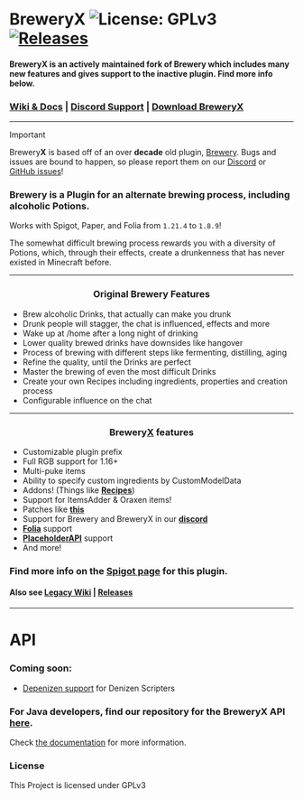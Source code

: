 # BreweryX ![License: GPLv3](https://img.shields.io/badge/license-GPLv3-blue) [![Releases](https://img.shields.io/github/v/release/BreweryTeam/BreweryX)](https://github.com/BreweryTeam/BreweryX/releases/latest)

#### BreweryX is an actively maintained fork of Brewery which includes many new features and gives support to the inactive plugin. Find more info below.

### [Wiki & Docs](https://brewery.lumamc.net) **|** [Discord Support](https://discord.gg/aV5Am7uxWr) **|** [Download Brewery**X**](https://www.spigotmc.org/resources/breweryx.114777/)

---

> [!IMPORTANT]
> Brewery**X** is based off of an over **decade** old plugin, [Brewery](https://github.com/DieReicheErethons/Brewery). 
> Bugs and issues are bound to happen, so please report them on our [Discord](https://discord.gg/aV5Am7uxWr) or [GitHub issues](https://github.com/BreweryTeam/BreweryX/issues)!


### Brewery is a Plugin for an alternate brewing process, including alcoholic Potions.

Works with Spigot, Paper, and Folia from `1.21.4` to `1.8.9`!

The somewhat difficult brewing process rewards you with a diversity of Potions, which, through their effects, create a drunkenness that has never existed in Minecraft before.

---
<h3 style="text-align: center;">Original Brewery Features</h3>

- Brew alcoholic Drinks, that actually can make you drunk
- Drunk people will stagger, the chat is influenced, effects and more
- Wake up at /home after a long night of drinking
- Lower quality brewed drinks have downsides like hangover
- Process of brewing with different steps like fermenting, distilling, aging
- Refine the quality, until the Drinks are perfect
- Master the brewing of even the most difficult Drinks
- Create your own Recipes including ingredients, properties and creation process
- Configurable influence on the chat


---
<h3 style="text-align: center;">Brewery<ins>X</ins> features</h3>

- Customizable plugin prefix
- Full RGB support for 1.16+
- Multi-puke items
- Ability to specify custom ingredients by CustomModelData
- Addons! (Things like **[Recipes](https://www.spigotmc.org/resources/breweryrecipes-breweryx-addon.114897/)**)
- Support for ItemsAdder & Oraxen items!
- Patches like **[this](https://github.com/DieReicheErethons/Brewery/issues/541)**
- Support for Brewery and BreweryX in our **[discord](https://discord.gg/6VzjPSNRex)**
- **[Folia](https://github.com/PaperMC/Folia)** support
- **[PlaceholderAPI](https://www.spigotmc.org/resources/placeholderapi.6245/)** support
- And more!

### **Find more info on the [Spigot page](https://www.spigotmc.org/resources/breweryx.114777/) for this plugin.**

#### Also see  [Legacy Wiki](https://github.com/DieReicheErethons/Brewery/wiki) | [Releases](https://github.com/BreweryTeam/BreweryX/releases)

---

# API

### Coming soon:

- [Depenizen support](https://github.com/DenizenScript/Depenizen/pull/430) for Denizen Scripters

### For Java developers, find our repository for the BreweryX API [here](https://repo.jsinco.dev/#/releases/com/dre/brewery/BreweryX).

Check [the documentation](https://brewery.lumamc.net/api/api/) for more information.

### License

This Project is licensed under GPLv3

